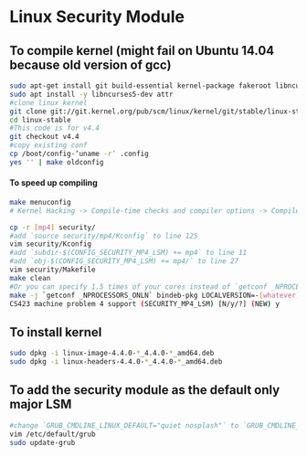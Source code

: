 # Linux Security Module  

## To compile kernel (might fail on Ubuntu 14.04 because old version of gcc)  
```bash
sudo apt-get install git build-essential kernel-package fakeroot libncurses5-dev libssl-dev ccache libelf-dev
sudo apt install -y libncurses5-dev attr
#clone linux kernel
git clone git://git.kernel.org/pub/scm/linux/kernel/git/stable/linux-stable.git
cd linux-stable
#This code is for v4.4
git checkout v4.4
#copy existing conf
cp /boot/config-‘uname -r‘ .config
yes '' | make oldconfig
```
#### To speed up compiling  
```bash
make menuconfig
# Kernel Hacking -> Compile-time checks and compiler options -> Compile the kernel with debug info <-- disable
```
```bash
cp -r [mp4] security/
#add `source security/mp4/Kconfig` to line 125
vim security/Kconfig
#add `subdir-$(CONFIG_SECURITY_MP4_LSM) += mp4` to line 11
#add `obj-$(CONFIG_SECURITY_MP4_LSM) += mp4/` to line 27
vim security/Makefile
make clean
#Or you can specify 1.5 times of your cores instead of `getconf _NPROCESSORS_ONLN`
make -j `getconf _NPROCESSORS_ONLN` bindeb-pkg LOCALVERSION=-[whatever]
CS423 machine problem 4 support (SECURITY_MP4_LSM) [N/y/?] (NEW) y
```
## To install kernel  
```bash
sudo dpkg -i linux-image-4.4.0-*_4.4.0-*_amd64.deb
sudo dpkg -i linux-headers-4.4.0-*_4.4.0-*_amd64.deb
```
## To add the security module as the default only major LSM  
```bash
#change `GRUB_CMDLINE_LINUX_DEFAULT="quiet nosplash"` to `GRUB_CMDLINE_LINUX_DEFAULT="quiet nosplash security=mp4"`
vim /etc/default/grub
sudo update-grub
```
